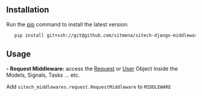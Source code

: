 ## Installation

Run the [pip](https://pip.pypa.io/en/stable/) command to install the latest version:

```bash
   pip install git+ssh://git@github.com/sitmena/sitech-django-middlewares
```

## Usage

**- Request Middleware:** 
 access the [Request](https://docs.djangoproject.com/en/2.2/ref/request-response/#httprequest-objects) or [User](https://docs.djangoproject.com/en/2.2/ref/request-response/#django.http.HttpRequest.user) Object Inside the Models, Signals, Tasks ... etc.
 
 Add `sitech_middlewares.request.RequestMiddleware` to `MIDDLEWARE`


